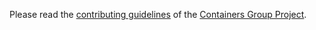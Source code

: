 Please read the [contributing guidelines](https://github.com/containers/common-files/blob/master/.github/CONTRIBUTING.md) of the [Containers Group Project](https://github.com/containers).
